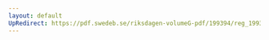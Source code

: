```yaml
---
layout: default
UpRedirect: https://pdf.swedeb.se/riksdagen-volumeG-pdf/199394/reg_199394/reg_199394_0459.pdf
---
```

